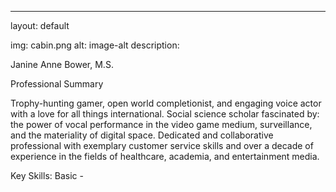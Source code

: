 ---
layout: default

img: cabin.png 
alt: image-alt
description: 

Janine Anne Bower, M.S.

Professional Summary

Trophy-hunting gamer, open world completionist, and engaging voice actor with a love for all things international. Social science scholar fascinated by: the power of vocal performance in the video game medium, surveillance, and the materiality of digital space. Dedicated and collaborative professional with exemplary customer service skills and over a decade of experience in the fields of healthcare, academia, and entertainment media.

Key Skills:
Basic - 
